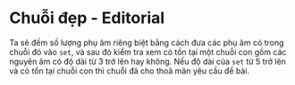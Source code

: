 # Chuỗi đẹp - Editorial

Ta sẽ đếm số lượng phụ âm riêng biệt bằng cách đưa các phụ âm có trong chuỗi đó vào `set`, và sau đó kiểm tra xem có tồn tại một chuỗi con gồm các nguyên âm có độ dài từ $3$ trở lên hay không. Nếu độ dài của `set` từ $5$ trở lên và có tồn tại chuỗi con thì chuỗi đã cho thoã mãn yêu cầu đề bài. 